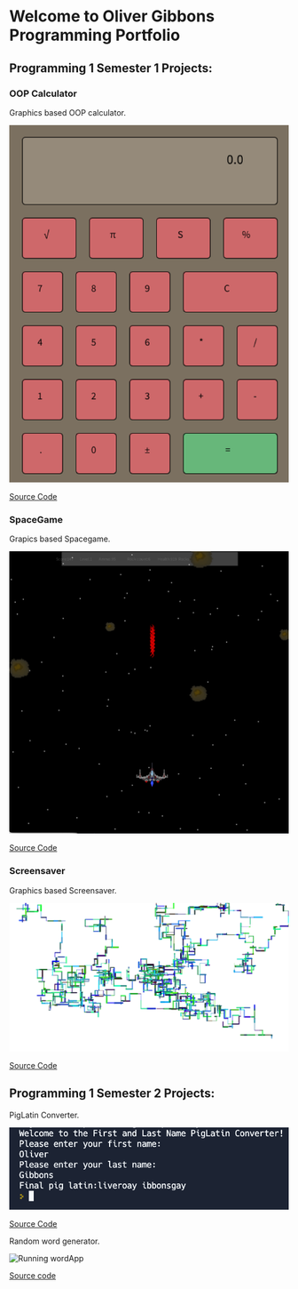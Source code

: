 # Welcome to Oliver Gibbons Programming Portfolio 

## Programming 1 Semester 1 Projects:

### OOP Calculator

Graphics based OOP calculator. 

![Running Calculator](https://github.com/OliverGibbons1/Programming1Portfolio/blob/gh-pages/Images/Calc.png?raw=true)

[Source Code](https://github.com/OliverGibbons1/Programming1Portfolio/tree/gh-pages/src/Calculator)

### SpaceGame

Grapics based Spacegame.

![Running Spacegame](https://github.com/OliverGibbons1/Programming1Portfolio/blob/gh-pages/Images/SpaceGame.png?raw=true)

[Source Code](https://github.com/OliverGibbons1/Programming1Portfolio/tree/gh-pages/src/Spacegame)

### Screensaver

Graphics based Screensaver.
 
![Running Screensaver](https://github.com/OliverGibbons1/Programming1Portfolio/blob/gh-pages/Images/Screensaver.png?raw=true)

[Source Code](https://github.com/OliverGibbons1/Programming1Portfolio/tree/gh-pages/src/Screensaver)

## Programming 1 Semester 2 Projects:

PigLatin Converter.

![Running PigLatin](https://github.com/OliverGibbons1/Programming1Portfolio/blob/gh-pages/Images/PigLatin%20Converter%20Screenshot.png?raw=true)

[Source Code](https://github.com/OliverGibbons1/Programming1Portfolio/tree/gh-pages/src/PigLatin) 

Random word generator.

![Running wordApp]()

[Source code]()
